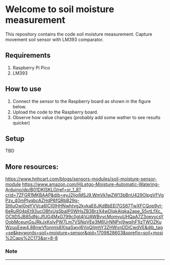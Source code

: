 # Welcome to soil moisture measurement
This repository contains the code soil moisture measurement. Capture movement soil sensor with LM393 comparator.

## Requirements
1. Raspberry Pi Pico
2. LM393

## How to use
1. Connect the sensor to the Raspberry board as shown in the figure below.
2. Upload the code to the Raspberry board.
3. Observe how value changes (probably add some wather to see results quicker)

## Setup
TBD

## More resources:
https://www.hnhcart.com/blogs/sensors-modules/soil-moisture-sensor-module
https://www.amazon.com/HiLetgo-Moisture-Automatic-Watering-Arduino/dp/B01DKISKLO/ref=sr_1_8?crid=7ZFGR1MKBAAP&dib=eyJ2IjoiMSJ9.WmVk1wZW13bBnU429OIpgVFVgPzv_40mPIyqbcAZHdP6fQRbB29g-SttIuOwi0reYVVca6lCI0IHHNwhtvg2kvkaE6JKdBbEEl7GS67TwXFCQop9yI-6eRuR04pEt93ucOBfxUgSbaIP0WHsZB3BrzX4wDIqkAlqka2ape_55vtLfXc_OCltD5JB85dNcJfUG4MxG799c0gt4jVJAWBvycMomyuUHQaA7Z3oevycsYOobMceunGsJRkJxKsIyPW7Lm7VSNqVEe3M6UrNNPxj9wqihF1lzTWOZKuWzuuEew4.88nwVfonmls8XlsaSwvj6VpQjImhY3ZHWvnDDiCwdVE&dib_tag=se&keywords=soil+moisture+sensor&qid=1709828603&sprefix=soil+mosi%2Caps%2C173&sr=8-8


### Note
---


